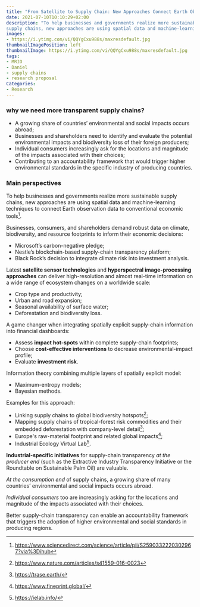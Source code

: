 ```yaml
---
title: "From Satellite to Supply Chain: New Approaches Connect Earth Observation to Economic Decisions"
date: 2021-07-10T10:10:29+02:00
description: "To help businesses and governments realize more sustainable
supply chains, new approaches are using spatial data and machine-learning techniques to connect Earth observation data to conventional economic tools."
images:
- https://i.ytimg.com/vi/QQYgCxu988s/maxresdefault.jpg
thumbnailImagePosition: left
thumbnailImage: https://i.ytimg.com/vi/QQYgCxu988s/maxresdefault.jpg
tags:
- MRIO
- Daniel
- supply chains
- research proposal
Categories:
- Research
---
```


### why we need  more transparent supply chains?

* A growing share of countries’ environmental and social impacts occurs abroad;
* Businesses and shareholders need to identify and evaluate the potential
environmental impacts and biodiversity loss of their foreign producers;
* Individual consumers increasingly ask for the locations and magnitude of the impacts associated with their choices;
* Contributing to an accountability framework that would trigger higher environmental standards in the specific industry of producing countries.

### Main perspectives

To help businesses and governments realize more sustainable supply chains, new approaches are using spatial data and machine-learning techniques to connect Earth observation data to conventional economic tools[^tools].
[^tools]: https://www.sciencedirect.com/science/article/pii/S2590332220302967?via%3Dihub

Businesses, consumers, and shareholders demand robust data on climate, biodiversity, and resource footprints to inform their economic decisions:

* Microsoft’s carbon-negative pledge;
* Nestle’s blockchain-based supply-chain transparency platform;
* Black Rock’s decision to integrate climate risk into investment analysis.

Latest **satellite sensor technologies** and **hyperspectral image-processing approaches** can deliver high-resolution and almost real-time information on a wide range of ecosystem changes on a worldwide scale:

* Crop type and productivity;
* Urban and road expansion;
* Seasonal availability of surface water;
* Deforestation and biodiversity loss.

A game changer when integrating spatially explicit supply-chain information into financial dashboards:

* Assess **impact hot-spots** within complete supply-chain footprints;
* Choose **cost-effective interventions** to decrease environmental-impact profile;
* Evaluate **investment risk**.

Information theory combining multiple layers of spatially explicit model:

* Maximum-entropy models;
* Bayesian methods.

Examples for this approach:

* Linking supply chains to global biodiversity hotspots[^2];
* Mapping supply chains of tropical-forest risk commodities and their embedded deforestation with company-level detail[^3];
* Europe's raw-material footprint and related global impacts[^4];
* Industrial Ecology Virtual Lab[^5].

**Industrial-specific initiatives** for supply-chain transparency *at the producer end* (such as the Extractive Industry Transparency Initiative or the Roundtable on Sustainable Palm Oil) are valuable.

*At the consumption end* of supply chains, a growing share of many countries’ environmental and social impacts occurs abroad.

*Individual consumers* too are increasingly asking for the locations and magnitude of the impacts associated with their choices.

Better supply-chain transparency can enable an accountability framework that triggers the adoption of higher environmental and social standards in producing regions.


[^2]: https://www.nature.com/articles/s41559-016-0023
[^3]: https://trase.earth/
[^4]: https://www.fineprint.global/
[^5]: https://ielab.info/
